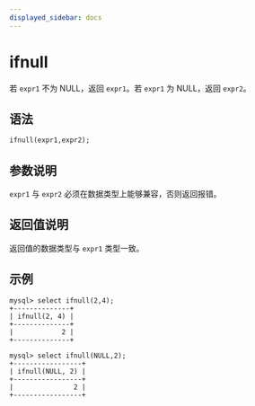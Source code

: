 ```yaml
---
displayed_sidebar: docs
---
```


# ifnull



若 `expr1` 不为 NULL，返回 `expr1`。若 `expr1` 为 NULL，返回 `expr2`。

## 语法

```Haskell
ifnull(expr1,expr2);
```

## 参数说明

`expr1` 与 `expr2` 必须在数据类型上能够兼容，否则返回报错。

## 返回值说明

返回值的数据类型与 `expr1` 类型一致。

## 示例

```Plain Text
mysql> select ifnull(2,4);
+--------------+
| ifnull(2, 4) |
+--------------+
|            2 |
+--------------+

mysql> select ifnull(NULL,2);
+-----------------+
| ifnull(NULL, 2) |
+-----------------+
|               2 |
+-----------------+
```

